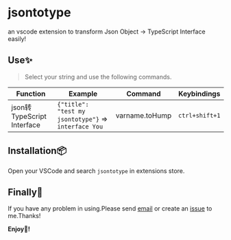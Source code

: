 # jsontotype

an vscode extension to transform Json Object → TypeScript Interface easily!

## Use:sparkles:
> Select your string and use the following commands.

Function | Example | Command | Keybindings
-|-|-|-
json转TypeScript Interface | `{"title": "test my jsontotype"}` => `interface You` | varname.toHump | `ctrl+shift+1`


## Installation:package:
Open your VSCode and search `jsontotype` in extensions store.

## Finally:camera_flash:
If you have any problem in using.Please send [email](986597535@qq.com) or create an [issue](https://github.com/urnotzane/varname-changer-vscode/issues) to me.Thanks!

**Enjoy:see_no_evil:!**
